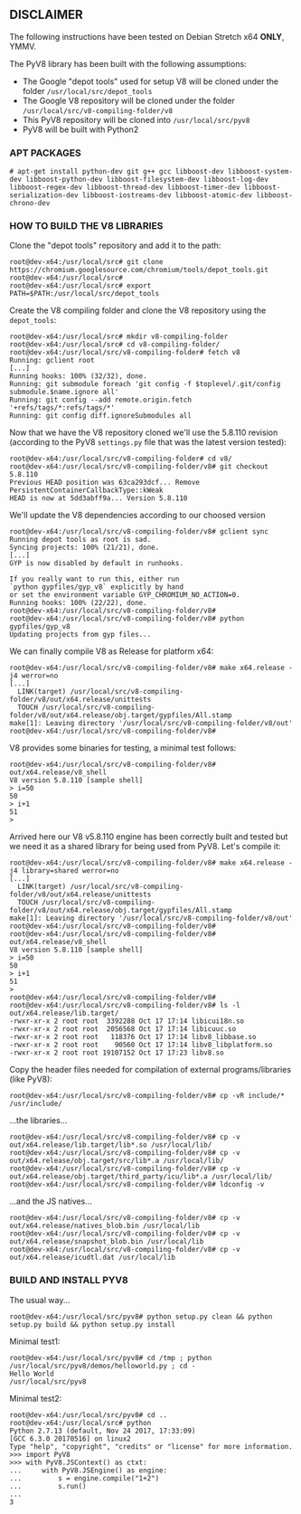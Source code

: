 ## DISCLAIMER
The following instructions have been tested on Debian Stretch x64 **ONLY**, YMMV.

The PyV8 library has been built with the following assumptions:
- The Google "depot tools" used for setup V8 will be cloned under the folder `/usr/local/src/depot_tools`
- The Google V8 repository will be cloned under the folder `/usr/local/src/v8-compiling-folder/v8`
- This PyV8 repository will be cloned into `/usr/local/src/pyv8`
- PyV8 will be built with Python2


### APT PACKAGES
```
# apt-get install python-dev git g++ gcc libboost-dev libboost-system-dev libboost-python-dev libboost-filesystem-dev libboost-log-dev libboost-regex-dev libboost-thread-dev libboost-timer-dev libboost-serialization-dev libboost-iostreams-dev libboost-atomic-dev libboost-chrono-dev
```


### HOW TO BUILD THE V8 LIBRARIES

Clone the "depot tools" repository and add it to the path:
```
root@dev-x64:/usr/local/src# git clone https://chromium.googlesource.com/chromium/tools/depot_tools.git
root@dev-x64:/usr/local/src#
root@dev-x64:/usr/local/src# export PATH=$PATH:/usr/local/src/depot_tools
```

Create the V8 compiling folder and clone the V8 repository using the `depot_tools`:
```
root@dev-x64:/usr/local/src# mkdir v8-compiling-folder
root@dev-x64:/usr/local/src# cd v8-compiling-folder/
root@dev-x64:/usr/local/src/v8-compiling-folder# fetch v8
Running: gclient root
[...]
Running hooks: 100% (32/32), done.
Running: git submodule foreach 'git config -f $toplevel/.git/config submodule.$name.ignore all'
Running: git config --add remote.origin.fetch '+refs/tags/*:refs/tags/*'
Running: git config diff.ignoreSubmodules all
```

Now that we have the V8 repository cloned we'll use the 5.8.110 revision (according to the PyV8 `settings.py` file that was the latest version tested):
```
root@dev-x64:/usr/local/src/v8-compiling-folder# cd v8/
root@dev-x64:/usr/local/src/v8-compiling-folder/v8# git checkout 5.8.110
Previous HEAD position was 63ca293dcf... Remove PersistentContainerCallbackType::kWeak
HEAD is now at 5dd3abff9a... Version 5.8.110
```

We'll update the V8 dependencies according to our choosed version
```
root@dev-x64:/usr/local/src/v8-compiling-folder/v8# gclient sync
Running depot tools as root is sad.
Syncing projects: 100% (21/21), done.
[...]
GYP is now disabled by default in runhooks.

If you really want to run this, either run
`python gypfiles/gyp_v8` explicitly by hand
or set the environment variable GYP_CHROMIUM_NO_ACTION=0.
Running hooks: 100% (22/22), done.
root@dev-x64:/usr/local/src/v8-compiling-folder/v8#
root@dev-x64:/usr/local/src/v8-compiling-folder/v8# python gypfiles/gyp_v8
Updating projects from gyp files...
```

We can finally compile V8 as Release for platform x64:
```
root@dev-x64:/usr/local/src/v8-compiling-folder/v8# make x64.release -j4 werror=no
[...]
  LINK(target) /usr/local/src/v8-compiling-folder/v8/out/x64.release/unittests
  TOUCH /usr/local/src/v8-compiling-folder/v8/out/x64.release/obj.target/gypfiles/All.stamp
make[1]: Leaving directory '/usr/local/src/v8-compiling-folder/v8/out'
root@dev-x64:/usr/local/src/v8-compiling-folder/v8#
```

V8 provides some binaries for testing, a minimal test follows:
```
root@dev-x64:/usr/local/src/v8-compiling-folder/v8# out/x64.release/v8_shell
V8 version 5.8.110 [sample shell]
> i=50
50
> i+1
51
>
```

Arrived here our V8 v5.8.110 engine has been correctly built and tested but we need it as a shared library for being used from PyV8.
Let's compile it:
```
root@dev-x64:/usr/local/src/v8-compiling-folder/v8# make x64.release -j4 library=shared werror=no
[...]
  LINK(target) /usr/local/src/v8-compiling-folder/v8/out/x64.release/unittests
  TOUCH /usr/local/src/v8-compiling-folder/v8/out/x64.release/obj.target/gypfiles/All.stamp
make[1]: Leaving directory '/usr/local/src/v8-compiling-folder/v8/out'
root@dev-x64:/usr/local/src/v8-compiling-folder/v8#
root@dev-x64:/usr/local/src/v8-compiling-folder/v8# out/x64.release/v8_shell
V8 version 5.8.110 [sample shell]
> i=50
50
> i+1
51
>
root@dev-x64:/usr/local/src/v8-compiling-folder/v8#
root@dev-x64:/usr/local/src/v8-compiling-folder/v8# ls -l out/x64.release/lib.target/
-rwxr-xr-x 2 root root  3392288 Oct 17 17:14 libicui18n.so
-rwxr-xr-x 2 root root  2056568 Oct 17 17:14 libicuuc.so
-rwxr-xr-x 2 root root   118376 Oct 17 17:14 libv8_libbase.so
-rwxr-xr-x 2 root root    90560 Oct 17 17:14 libv8_libplatform.so
-rwxr-xr-x 2 root root 19107152 Oct 17 17:23 libv8.so
```

Copy the header files needed for compilation of external programs/libraries (like PyV8):
```
root@dev-x64:/usr/local/src/v8-compiling-folder/v8# cp -vR include/* /usr/include/
```

...the libraries...
```
root@dev-x64:/usr/local/src/v8-compiling-folder/v8# cp -v out/x64.release/lib.target/lib*.so /usr/local/lib/
root@dev-x64:/usr/local/src/v8-compiling-folder/v8# cp -v out/x64.release/obj.target/src/lib*.a /usr/local/lib/
root@dev-x64:/usr/local/src/v8-compiling-folder/v8# cp -v out/x64.release/obj.target/third_party/icu/lib*.a /usr/local/lib/
root@dev-x64:/usr/local/src/v8-compiling-folder/v8# ldconfig -v
```

...and the JS natives...
```
root@dev-x64:/usr/local/src/v8-compiling-folder/v8# cp -v out/x64.release/natives_blob.bin /usr/local/lib
root@dev-x64:/usr/local/src/v8-compiling-folder/v8# cp -v out/x64.release/snapshot_blob.bin /usr/local/lib
root@dev-x64:/usr/local/src/v8-compiling-folder/v8# cp -v out/x64.release/icudtl.dat /usr/local/lib
```

### BUILD AND INSTALL PYV8

The usual way...
```
root@dev-x64:/usr/local/src/pyv8# python setup.py clean && python setup.py build && python setup.py install
```

Minimal test1:
```
root@dev-x64:/usr/local/src/pyv8# cd /tmp ; python /usr/local/src/pyv8/demos/helloworld.py ; cd -
Hello World
/usr/local/src/pyv8
```

Minimal test2:
```
root@dev-x64:/usr/local/src/pyv8# cd ..
root@dev-x64:/usr/local/src# python
Python 2.7.13 (default, Nov 24 2017, 17:33:09)
[GCC 6.3.0 20170516] on linux2
Type "help", "copyright", "credits" or "license" for more information.
>>> import PyV8
>>> with PyV8.JSContext() as ctxt:
...     with PyV8.JSEngine() as engine:
...         s = engine.compile("1+2")
...         s.run()
...
3
```
